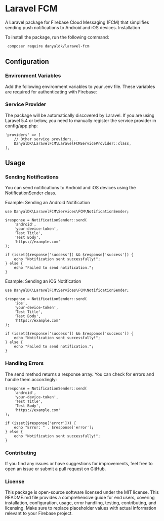 # Laravel FCM

A Laravel package for Firebase Cloud Messaging (FCM) that simplifies sending push notifications to Android and iOS devices.
Installation

To install the package, run the following command:

```bash 
 composer require danyaldk/laravel-fcm
```


## Configuration
### Environment Variables
Add the following environment variables to your .env file. These variables are required for authenticating with Firebase:

### Service Provider
The package will be automatically discovered by Laravel. If you are using Laravel 5.4 or below, you need to manually register the service provider in config/app.php:

    'providers' => [
        // Other service providers...
        DanyalDK\LaravelFCM\LaravelFCMServiceProvider::class,
    ],

## Usage
### Sending Notifications
You can send notifications to Android and iOS devices using the NotificationSender class.

Example: Sending an Android Notification

    use DanyalDK\LaravelFCM\Services\FCM\NotificationSender;

    $response = NotificationSender::send(
        'android',
        'your-device-token',
        'Test Title',
        'Test Body',
        'https://example.com'
    );
    
    if (isset($response['success']) && $response['success']) {
        echo "Notification sent successfully!";
    } else {
        echo "Failed to send notification.";
    }


Example: Sending an iOS Notification

    use DanyalDK\LaravelFCM\Services\FCM\NotificationSender;
    
    $response = NotificationSender::send(
        'ios',
        'your-device-token',
        'Test Title',
        'Test Body',
        'https://example.com'
    );
    
    if (isset($response['success']) && $response['success']) {
        echo "Notification sent successfully!";
    } else {
        echo "Failed to send notification.";
    }

### Handling Errors

The send method returns a response array. You can check for errors and handle them accordingly:

    $response = NotificationSender::send(
        'android',
        'your-device-token',
        'Test Title',
        'Test Body',
        'https://example.com'
    );
    
    if (isset($response['error'])) {
        echo "Error: " . $response['error'];
    } else {
        echo "Notification sent successfully!";
    }

### Contributing

If you find any issues or have suggestions for improvements, feel free to open an issue or submit a pull request on GitHub.

### License

This package is open-source software licensed under the MIT license.
This README.md file provides a comprehensive guide for end users, covering installation, configuration, usage, error handling, testing, contributing, and licensing. Make sure to replace placeholder values with actual information relevant to your Firebase project.